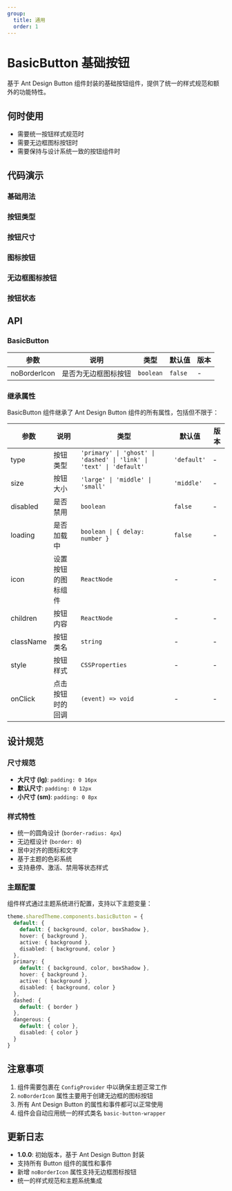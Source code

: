```yaml
---
group:
  title: 通用
  order: 1
---
```


# BasicButton 基础按钮

基于 Ant Design Button 组件封装的基础按钮组件，提供了统一的样式规范和额外的功能特性。

## 何时使用

- 需要统一按钮样式规范时
- 需要无边框图标按钮时
- 需要保持与设计系统一致的按钮组件时

## 代码演示

### 基础用法

<code src="./demo/basic.tsx"></code>

### 按钮类型

<code src="./demo/types.tsx"></code>

### 按钮尺寸

<code src="./demo/sizes.tsx"></code>

### 图标按钮

<code src="./demo/icon.tsx"></code>

### 无边框图标按钮

<code src="./demo/noBorderIcon.tsx"></code>

### 按钮状态

<code src="./demo/states.tsx"></code>

## API

### BasicButton

| 参数 | 说明 | 类型 | 默认值 | 版本 |
| --- | --- | --- | --- | --- |
| noBorderIcon | 是否为无边框图标按钮 | `boolean` | `false` | - |

### 继承属性

BasicButton 组件继承了 Ant Design Button 组件的所有属性，包括但不限于：

| 参数 | 说明 | 类型 | 默认值 | 版本 |
| --- | --- | --- | --- | --- |
| type | 按钮类型 | `'primary' \| 'ghost' \| 'dashed' \| 'link' \| 'text' \| 'default'` | `'default'` | - |
| size | 按钮大小 | `'large' \| 'middle' \| 'small'` | `'middle'` | - |
| disabled | 是否禁用 | `boolean` | `false` | - |
| loading | 是否加载中 | `boolean \| { delay: number }` | `false` | - |
| icon | 设置按钮的图标组件 | `ReactNode` | - | - |
| children | 按钮内容 | `ReactNode` | - | - |
| className | 按钮类名 | `string` | - | - |
| style | 按钮样式 | `CSSProperties` | - | - |
| onClick | 点击按钮时的回调 | `(event) => void` | - | - |

## 设计规范

### 尺寸规范

- **大尺寸 (lg)**: `padding: 0 16px`
- **默认尺寸**: `padding: 0 12px`  
- **小尺寸 (sm)**: `padding: 0 8px`

### 样式特性

- 统一的圆角设计 (`border-radius: 4px`)
- 无边框设计 (`border: 0`)
- 居中对齐的图标和文字
- 基于主题的色彩系统
- 支持悬停、激活、禁用等状态样式

### 主题配置

组件样式通过主题系统进行配置，支持以下主题变量：

```typescript
theme.sharedTheme.components.basicButton = {
  default: {
    default: { background, color, boxShadow },
    hover: { background },
    active: { background },
    disabled: { background, color }
  },
  primary: {
    default: { background, color, boxShadow },
    hover: { background },
    active: { background },
    disabled: { background, color }
  },
  dashed: {
    default: { border }
  },
  dangerous: {
    default: { color },
    disabled: { color }
  }
}
```

## 注意事项

1. 组件需要包裹在 `ConfigProvider` 中以确保主题正常工作
2. `noBorderIcon` 属性主要用于创建无边框的图标按钮
3. 所有 Ant Design Button 的属性和事件都可以正常使用
4. 组件会自动应用统一的样式类名 `basic-button-wrapper`

## 更新日志

- **1.0.0**: 初始版本，基于 Ant Design Button 封装
- 支持所有 Button 组件的属性和事件
- 新增 `noBorderIcon` 属性支持无边框图标按钮
- 统一的样式规范和主题系统集成
